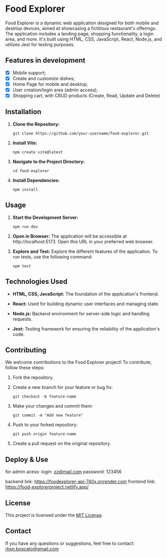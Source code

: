 # Food Explorer

Food Explorer is a dynamic web application designed for both mobile and desktop devices, aimed at showcasing a fictitious restaurant's offerings. The application includes a landing page, shopping functionality, a login area, and more. It's built using HTML, CSS, JavaScript, React, Node.js, and utilizes Jest for testing purposes.

## Features in development

- [x] Mobile support;
- [x] Create and customize dishes;
- [x] Home Page for mobile and desktop;
- [x] User creation/login area (admin access);
- [x] Shopping cart, with CRUD products (Create, Read, Update and Delete)

## Installation

1. **Clone the Repository:**

   ```
   git clone https://github.com/your-username/food-explorer.git
   ```

2. **Install Vite:**

   ```
   npm create vite@latest

   ```

3. **Navigate to the Project Directory:**
   ```
   cd food-explorer
   ```
4. **Install Dependencies:**
   ```
   npm install
   ```

## Usage

1. **Start the Development Server:**

   ```
   npm run dev
   ```

2. **Open in Browser:**
   The application will be accessible at http://localhost:5173. Open this URL in your preferred web browser.

3. **Explore and Test:**
   Explore the different features of the application. To run tests, use the following command:
   ```
   npm test
   ```

## Technologies Used

- **HTML, CSS, JavaScript:** The foundation of the application's frontend.

- **React:** Used for building dynamic user interfaces and managing state.

- **Node.js:** Backend environment for server-side logic and handling requests.

- **Jest:** Testing framework for ensuring the reliability of the application's code.

## Contributing

We welcome contributions to the Food Explorer project! To contribute, follow these steps:

1. Fork the repository.

2. Create a new branch for your feature or bug fix:

   ```
   git checkout -b feature-name
   ```

3. Make your changes and commit them:

   ```
   git commit -m "Add new feature"
   ```

4. Push to your forked repository:

   ```
   git push origin feature-name
   ```

5. Create a pull request on the original repository.

## Deploy & Use

for admin acess:
login: zz@mail.com
password: 123456

backend link: https://foodexplorer-api-740x.onrender.com
frontend link: https://food-explorerproject.netlify.app/

## License

This project is licensed under the [MIT License](LICENSE).

## Contact

If you have any questions or suggestions, feel free to contact: rbsn.boscato@gmail.com
